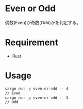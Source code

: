 # Even or Odd
偶数(Even)か奇数(Odd)かを判定する。

# Requirement
* Rust

# Usage
```bash
cargo run -p even-or-odd -- 4
// Even
cargo run -p even-or-odd -- 3
// Odd
```